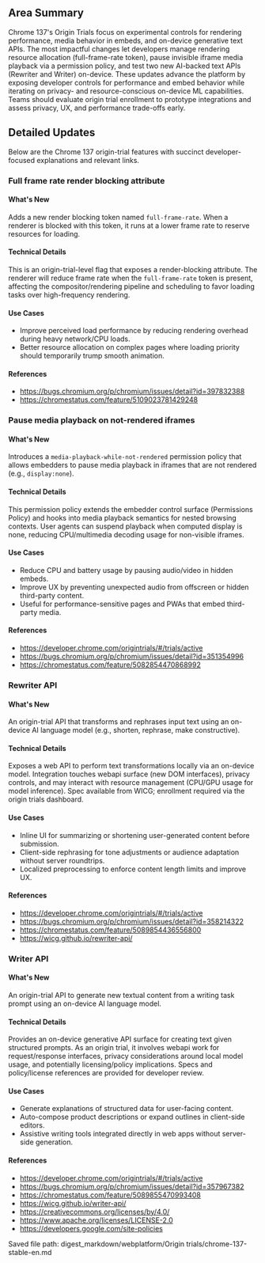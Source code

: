 ## Area Summary

Chrome 137's Origin Trials focus on experimental controls for rendering performance, media behavior in embeds, and on-device generative text APIs. The most impactful changes let developers manage rendering resource allocation (full-frame-rate token), pause invisible iframe media playback via a permission policy, and test two new AI-backed text APIs (Rewriter and Writer) on-device. These updates advance the platform by exposing developer controls for performance and embed behavior while iterating on privacy- and resource-conscious on-device ML capabilities. Teams should evaluate origin trial enrollment to prototype integrations and assess privacy, UX, and performance trade-offs early.

## Detailed Updates

Below are the Chrome 137 origin-trial features with succinct developer-focused explanations and relevant links.

### Full frame rate render blocking attribute

#### What's New
Adds a new render blocking token named `full-frame-rate`. When a renderer is blocked with this token, it runs at a lower frame rate to reserve resources for loading.

#### Technical Details
This is an origin-trial-level flag that exposes a render-blocking attribute. The renderer will reduce frame rate when the `full-frame-rate` token is present, affecting the compositor/rendering pipeline and scheduling to favor loading tasks over high-frequency rendering.

#### Use Cases
- Improve perceived load performance by reducing rendering overhead during heavy network/CPU loads.
- Better resource allocation on complex pages where loading priority should temporarily trump smooth animation.

#### References
- https://bugs.chromium.org/p/chromium/issues/detail?id=397832388
- https://chromestatus.com/feature/5109023781429248

### Pause media playback on not-rendered iframes

#### What's New
Introduces a `media-playback-while-not-rendered` permission policy that allows embedders to pause media playback in iframes that are not rendered (e.g., `display:none`).

#### Technical Details
This permission policy extends the embedder control surface (Permissions Policy) and hooks into media playback semantics for nested browsing contexts. User agents can suspend playback when computed display is none, reducing CPU/multimedia decoding usage for non-visible iframes.

#### Use Cases
- Reduce CPU and battery usage by pausing audio/video in hidden embeds.
- Improve UX by preventing unexpected audio from offscreen or hidden third-party content.
- Useful for performance-sensitive pages and PWAs that embed third-party media.

#### References
- https://developer.chrome.com/origintrials/#/trials/active
- https://bugs.chromium.org/p/chromium/issues/detail?id=351354996
- https://chromestatus.com/feature/5082854470868992

### Rewriter API

#### What's New
An origin-trial API that transforms and rephrases input text using an on-device AI language model (e.g., shorten, rephrase, make constructive).

#### Technical Details
Exposes a web API to perform text transformations locally via an on-device model. Integration touches webapi surface (new DOM interfaces), privacy controls, and may interact with resource management (CPU/GPU usage for model inference). Spec available from WICG; enrollment required via the origin trials dashboard.

#### Use Cases
- Inline UI for summarizing or shortening user-generated content before submission.
- Client-side rephrasing for tone adjustments or audience adaptation without server roundtrips.
- Localized preprocessing to enforce content length limits and improve UX.

#### References
- https://developer.chrome.com/origintrials/#/trials/active
- https://bugs.chromium.org/p/chromium/issues/detail?id=358214322
- https://chromestatus.com/feature/5089854436556800
- https://wicg.github.io/rewriter-api/

### Writer API

#### What's New
An origin-trial API to generate new textual content from a writing task prompt using an on-device AI language model.

#### Technical Details
Provides an on-device generative API surface for creating text given structured prompts. As an origin trial, it involves webapi work for request/response interfaces, privacy considerations around local model usage, and potentially licensing/policy implications. Specs and policy/license references are provided for developer review.

#### Use Cases
- Generate explanations of structured data for user-facing content.
- Auto-compose product descriptions or expand outlines in client-side editors.
- Assistive writing tools integrated directly in web apps without server-side generation.

#### References
- https://developer.chrome.com/origintrials/#/trials/active
- https://bugs.chromium.org/p/chromium/issues/detail?id=357967382
- https://chromestatus.com/feature/5089855470993408
- https://wicg.github.io/writer-api/
- https://creativecommons.org/licenses/by/4.0/
- https://www.apache.org/licenses/LICENSE-2.0
- https://developers.google.com/site-policies

Saved file path:
digest_markdown/webplatform/Origin trials/chrome-137-stable-en.md